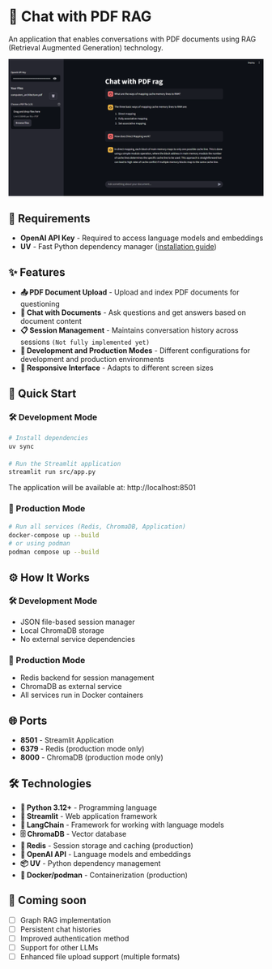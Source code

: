 # 📄 Chat with PDF RAG

An application that enables conversations with PDF documents using RAG (Retrieval Augmented Generation) technology.

![alt text](README/main-view.png)

## 📝 Requirements

- **OpenAI API Key** - Required to access language models and embeddings
- **UV** - Fast Python dependency manager ([installation guide](https://docs.astral.sh/uv/getting-started/installation/))

## ✨ Features

- **📤 PDF Document Upload** - Upload and index PDF documents for questioning
- **💬 Chat with Documents** - Ask questions and get answers based on document content
- **📋 Session Management** - Maintains conversation history across sessions `(Not fully implemented yet)`
- **🔄 Development and Production Modes** - Different configurations for development and production environments
- **📱 Responsive Interface** - Adapts to different screen sizes

## 🚀 Quick Start

### 🛠️ Development Mode

```bash
# Install dependencies
uv sync

# Run the Streamlit application
streamlit run src/app.py
```

The application will be available at: http://localhost:8501

### 🐳 Production Mode

```bash
# Run all services (Redis, ChromaDB, Application)
docker-compose up --build
# or using podman
podman compose up --build
```


## ⚙️ How It Works

### 🛠️ Development Mode
- JSON file-based session manager
- Local ChromaDB storage
- No external service dependencies

### 🐳 Production Mode
- Redis backend for session management
- ChromaDB as external service
- All services run in Docker containers

## 🌐 Ports

- **8501** - Streamlit Application
- **6379** - Redis (production mode only)
- **8000** - ChromaDB (production mode only)

## 🛠️ Technologies

- **🐍 Python 3.12+** - Programming language
- **🎯 Streamlit** - Web application framework
- **🔗 LangChain** - Framework for working with language models
- **🗄️ ChromaDB** - Vector database
- **🔴 Redis** - Session storage and caching (production)
- **🤖 OpenAI API** - Language models and embeddings
- **📦 UV** - Python dependency management
- **🐳 Docker/podman** - Containerization (production)

##  🚧 Coming soon

- [ ] Graph RAG implementation
- [ ] Persistent chat histories
- [ ] Improved authentication method
- [ ] Support for other LLMs
- [ ] Enhanced file upload support (multiple formats)